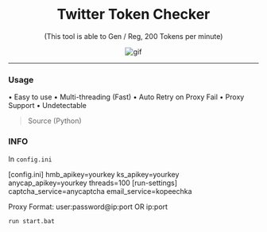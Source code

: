 <br/>
<div align="center">
  
  # Twitter Token Checker
  
  (This tool is able to Gen / Reg, 200 Tokens per minute)
  
  ![gif](https://media.discordapp.net/attachments/1029152294199099443/1052309501698650172/ef86175d1167d58247e825ac7299d1d4.gif)
 
</div>

--------------------------------------

### Usage


• Easy to use
• Multi-threading (Fast)
• Auto Retry on Proxy Fail
• Proxy Support
• Undetectable
>Source (Python)

### INFO

In ```config.ini```

[config.ini]
hmb_apikey=yourkey
ks_apikey=yourkey
anycap_apikey=yourkey
threads=100
[run-settings]
captcha_service=anycaptcha
email_service=kopeechka

Proxy Format: user:password@ip:port OR ip:port

```run start.bat```
